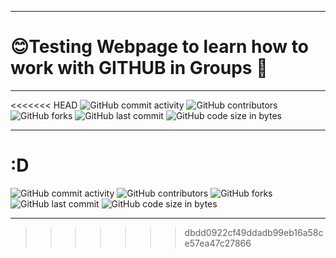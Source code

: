 ***
# 😊Testing Webpage to learn how to work with GITHUB in Groups 💯
---
<<<<<<< HEAD
![GitHub commit activity](https://img.shields.io/github/commit-activity/m/Svendolin/CustomWebsite?style=for-the-badge) ![GitHub contributors](https://img.shields.io/github/contributors/svendolin/CustomWebsite?style=for-the-badge) ![GitHub forks](https://img.shields.io/github/forks/Svendolin/CustomWebsite?color=pink&style=for-the-badge) ![GitHub last commit](https://img.shields.io/github/last-commit/Svendolin/CustomWebsite?style=for-the-badge) ![GitHub code size in bytes](https://img.shields.io/github/languages/code-size/Svendolin/CustomWebsite?color=yellow&style=for-the-badge)
***
:D
=======
![GitHub commit activity](https://img.shields.io/github/commit-activity/m/Svendolin/AchievementsTesting?style=for-the-badge) ![GitHub contributors](https://img.shields.io/github/contributors/svendolin/AchievementsTesting?style=for-the-badge) ![GitHub forks](https://img.shields.io/github/forks/Svendolin/AchievementsTesting?color=pink&style=for-the-badge) ![GitHub last commit](https://img.shields.io/github/last-commit/Svendolin/AchievementsTesting?style=for-the-badge) ![GitHub code size in bytes](https://img.shields.io/github/languages/code-size/Svendolin/AchievementsTesting?color=yellow&style=for-the-badge)
***

>>>>>>> dbdd0922cf49ddadb99eb16a58ce57ea47c27866
